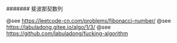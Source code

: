 #######
 斐波那契数列

 @see  https://leetcode-cn.com/problems/fibonacci-number/
 @see  https://labuladong.gitee.io/algo/1/3/
 @see  https://github.com/labuladong/fucking-algorithm